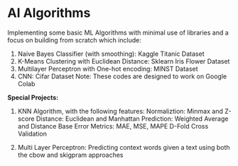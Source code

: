 # AI Algorithms
Implementing some basic ML Algorithms with minimal use of libraries and a focus on building from scratch which include:
1) Naive Bayes Classifier (with smoothing): Kaggle Titanic Dataset
2) K-Means Clustering with Euclidean Distance: Sklearn Iris Flower Dataset
3) Multilayer Perceptron with One-hot encoding: MINST Dataset
4) CNN: Cifar Dataset
Note: These codes are designed to work on Google Colab

**Special Projects:**

1) KNN Algorithm, with the following features:
Normaliztion: Minmax and Z-score
Distance: Euclidean and Manhattan
Prediction: Weighted Average and Distance Base
Error Metrics: MAE, MSE, MAPE
D-Fold Cross Validation

2) Multi Layer Perceptron:
Predicting context words given a text using both the cbow and skigpram approaches
